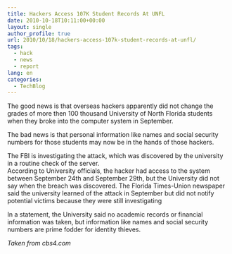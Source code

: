 ```yaml
---
title: Hackers Access 107K Student Records At UNFL
date: 2010-10-18T10:11:00+00:00
layout: single
author_profile: true
url: 2010/10/18/hackers-access-107k-student-records-at-unfl/
tags:
  - hack
  - news
  - report
lang: en
categories: 
  - TechBlog
---
```

The good news is that overseas hackers apparently did not change the grades of more then 100 thousand University of North Florida students when they broke into the computer system in September.

The bad news is that personal information like names and social security numbers for those students may now be in the hands of those hackers.

The FBI is investigating the attack, which was discovered by the university in a routine check of the server.  
According to University officials, the hacker had access to the system between September 24th and September 29th, but the University did not say when the breach was discovered. The Florida Times-Union newspaper said the university learned of the attack in September but did not notify potential victims because they were still investigating

In a statement, the University said no academic records or financial information was taken, but information like names and social security numbers are prime fodder for identity thieves.

_Taken from cbs4.com_